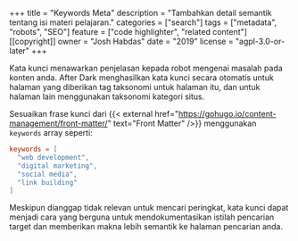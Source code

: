 +++
title = "Keywords Meta"
description = "Tambahkan detail semantik tentang isi materi pelajaran."
categories = ["search"]
tags = ["metadata", "robots", "SEO"]
feature = ["code highlighter", "related content"]
[[copyright]]
  owner = "Josh Habdas"
  date = "2019"
  license = "agpl-3.0-or-later"
+++

Kata kunci menawarkan penjelasan kepada robot mengenai masalah pada konten anda. After Dark menghasilkan kata kunci secara otomatis untuk halaman yang diberikan tag taksonomi untuk halaman itu, dan untuk halaman lain menggunakan taksonomi kategori situs.

Sesuaikan frase kunci dari {{< external href="https://gohugo.io/content-management/front-matter/" text="Front Matter" />}} menggunakan `keywords` array seperti:

```toml
keywords = [
  "web development",
  "digital marketing",
  "social media",
  "link building"
]
```

Meskipun dianggap tidak relevan untuk mencari peringkat, kata kunci dapat menjadi cara yang berguna untuk mendokumentasikan istilah pencarian target dan memberikan makna lebih semantik ke halaman pencarian anda.
